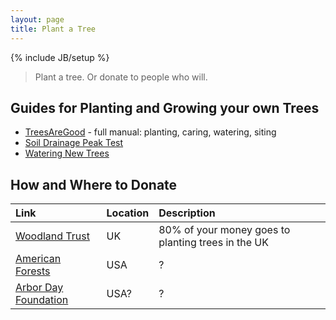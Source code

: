 ```yaml
---
layout: page
title: Plant a Tree
---
```

{% include JB/setup %}

> Plant a tree. Or donate to people who will.


## Guides for Planting and Growing your own Trees

* [TreesAreGood](https://www.treesaregood.org/treeowner) - full manual: planting, caring, watering, siting
* [Soil Drainage Peak Test](https://i.imgur.com/2KiPHab.jpg)
* [Watering New Trees](https://extension.umn.edu/planting-and-growing-guides/watering-newly-planted-trees-and-shrubs)


## How and Where to Donate

Link | Location | Description
:--- | :------- | :----------
[Woodland Trust](https://www.woodlandtrust.org.uk/support-us/give/donations/) | UK | 80% of your money goes to planting trees in the UK
[American Forests](https://www.americanforests.org/ways-to-give/plant-trees/) | USA | ?
[Arbor Day Foundation](https://www.arborday.org/) | USA? | ?
